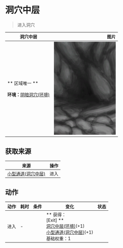 # 洞穴中层  
> 进入洞穴  
  
  洞穴中层  |   图片   
 ----  |  ----:   
 ** 区域唯一 **<br><br>**环境：**[阴暗洞穴(环境)](Env_DarkChamber.md)  |  <img decoding="async" src="Sprite/CaveEntrance.png" href="a.md" style="max-width:300px;max-height:300px;">   
  
## 获取来源  
来源  |  操作  
----  |  ----  
[小型通道(洞穴中层)](DarkChamberCaveEntrance.md)  |  进入  
## 动作  
动作  |  耗时  |  条件  |  变化  |  状态  
----  |  ----  |  ----  |  ----  |  ----  
进入<br>  |  -  |    |  ** 获得： **<br>** [Exit] **<br>  [洞穴中层(环境)](Env_MidChamber.md)(+1)<br>  [小型通道(洞穴中层)](DarkChamberCaveEntrance.md)(+1)<br>基础权重：1  |    


<script>document.title="洞穴中层 - 卡牌生存百科 Card Survival Wiki";</script>